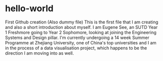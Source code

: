 # hello-world
First Github creation (Also dummy file)
This is the first file that I am creating and also a short introduction about myself.
I am Eugene See, an SUTD Year 1 Freshmore going to Year 2 Sophomore, looking at joining the Engineering Systems and Design pillar. I'm currently undergoing a 14 week Summer Programme at Zhejiang University, one of China's top universities and I am in the process of a data visualisation project, which happens to be the direction I am moving into as well. 
 
